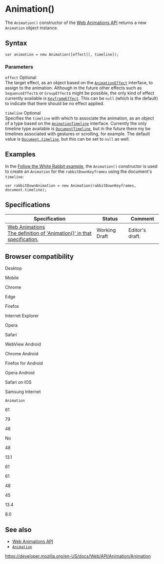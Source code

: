 # Animation()

The `Animation()` constructor of the [Web Animations API](../web_animations_api) returns a new `Animation` object instance.

## Syntax

    var animation = new Animation([effect][, timeline]);

### Parameters

`effect` <span class="badge inline optional">Optional</span>  
The target effect, as an object based on the [`AnimationEffect`](../animationeffect) interface, to assign to the animation. Although in the future other effects such as `SequenceEffect`s or `GroupEffect`s might be possible, the only kind of effect currently available is [`KeyframeEffect`](../keyframeeffect). This can be `null` (which is the default) to indicate that there should be no effect applied.

`timeline` <span class="badge inline optional">Optional</span>  
Specifies the `timeline` with which to associate the animation, as an object of a type based on the [`AnimationTimeline`](../animationtimeline) interface. Currently the only timeline type available is [`DocumentTimeline`](../documenttimeline), but in the future there my be timelines associated with gestures or scrolling, for example. The default value is [`Document.timeline`](../document/timeline), but this can be set to `null` as well.

## Examples

In the [Follow the White Rabbit example](https://codepen.io/rachelnabors/pen/eJyWzm/?editors=0010), the `Animation()` constructor is used to create an `Animation` for the `rabbitDownKeyframes` using the document's `timeline`:

    var rabbitDownAnimation = new Animation(rabbitDownKeyframes, document.timeline);

## Specifications

<table><thead><tr class="header"><th>Specification</th><th>Status</th><th>Comment</th></tr></thead><tbody><tr class="odd"><td><a href="https://drafts.csswg.org/web-animations-1/#dom-animation-animation">Web Animations<br />
<span class="small">The definition of 'Animation()' in that specification.</span></a></td><td><span class="spec-wd">Working Draft</span></td><td>Editor's draft.</td></tr></tbody></table>

## Browser compatibility

Desktop

Mobile

Chrome

Edge

Firefox

Internet Explorer

Opera

Safari

WebView Android

Chrome Android

Firefox for Android

Opera Android

Safari on IOS

Samsung Internet

`Animation`

61

79

48

No

48

13.1

61

61

48

45

13.4

8.0

## See also

- [Web Animations API](../web_animations_api)
- [`Animation`](../animation)

<a href="https://developer.mozilla.org/en-US/docs/Web/API/Animation/Animation" class="_attribution-link">https://developer.mozilla.org/en-US/docs/Web/API/Animation/Animation</a>

